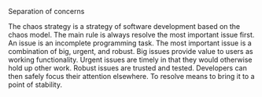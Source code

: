 <!-- %%%%%%%%%%%% FIRST UP 

@@Mission: Refactor Html

Refactor SCSS

Alter margin for footer

Refactor SCSS stay within file where possible 

update with appropriate html

 %%%%%%%%%%%%%%%%%%%%%%%%% -->

Separation of concerns

<!-- To Test add documentation. Do not add uncessesary structure. -->


<!-- %%%%%%%%%%%%% BACKBURNER 


%%%%%%%%%%%%%%%%%%%%%%%%%%%%% -->


The chaos strategy is a strategy of software development based on the chaos model. The main rule is always resolve the most important issue first.
An issue is an incomplete programming task.
The most important issue is a combination of big, urgent, and robust.
Big issues provide value to users as working functionality.
Urgent issues are timely in that they would otherwise hold up other work.
Robust issues are trusted and tested. Developers can then safely focus their attention elsewhere.
To resolve means to bring it to a point of stability.